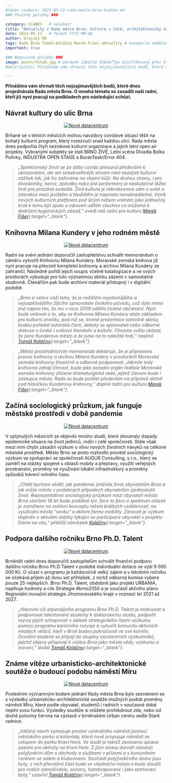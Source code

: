 ```yaml
---
#název souboru: 2021-05-12-rada-mesta-brna-kveten.md
### Povinné položky ###

category: CLANKY   # nešahat!
title: "Aktuality z Rady města Brna: kultura v létě, architektonický návrh podoby náměstí Míru, ale i studie městského prostředí v době pandemie"
date: 2021-05-12   # formát YYYY-MM-DD
author: Krajský MO
tags: Rada Brno Tomáš-Koláčný Marek-Fišer aktuality # kategorie odděleny mezerami, např. volby zemědělství životní-prostředí piráti (viz https://jihomoravsky.pirati.cz/tags/)
important: true

### Nepovinné položky ###
image: posts/foto0.jpg # obrázek ideálně 420x677px minifikovaný přes https://tinypng.com/
#description: Přinášíme vám shrnutí těch nejzajímavějších bodů, které dnes projednávala Rada města Brna. O mnohá témata se zasadili naši radní, kteří již nyní pracují na podkladech pro následující schůzi. 

---
```

**Přinášíme vám shrnutí těch nejzajímavějších bodů, které dnes projednávala Rada města Brna. O mnohá témata se zasadili naši radní, kteří již nyní pracují na podkladech pro následující schůzi.** 

## Návrat kultury do ulic Brna 
<div style="text-align:center"><a href="https://a.pirati.cz/jihomoravsky/img/posts/foto1.png" target="_blank">
<img src="https://a.pirati.cz/jihomoravsky/img/posts/foto1.png" alt="Nové datacentrum">
</a></div>

Brňané se v letních měsících mohou navzdory covidové situaci těšit na bohatý kulturní program, který rozezvučí snad každou ulici. Rada města dnes podpořila čtyři neziskové kulturní organizace a jejich letní open air projekty. Vybranými subjekty se stali BRNO ŽIVĚ, Letní scéna Divadla Bolka Polívky, INDUSTRA OPEN STAGE a BuranTeatr/Error 404. 

> *„Společenský život se za doby covidu přesunul především k obrazovkám, ale ani sebekvalitnější stream nám nezajistí kulturní zážitek tak, jak ho zažíváme na vlastní kůži. Na druhou stranu, i pro divadelníky, herce, zpěváky nebo jiné performery je neskutečně těžké hrát pro prázdná sedadla. Živá kultura je mikrokosmos sám o sobě a interakce mezi jevištěm a hledištěm je naprosto nenahraditelná. Vznik nových kulturních platforem pod širým nebem vnímám jako jedinečný krok k tomu být spolu a zároveň udělat všechno co můžeme k dodržení hygienických zásad,“ uvedl náš radní pro kulturu [Marek Fišer](https://jihomoravsky.pirati.cz/lide/marek-fiser/){:target="_blank"}.*
>

## Knihovna Milana Kundery v jeho rodném městě
<div style="text-align:center"><a href="https://a.pirati.cz/jihomoravsky/img/posts/foto2.png" target="_blank">
<img src="https://a.pirati.cz/jihomoravsky/img/posts/foto2.png" alt="Nové datacentrum">
</a></div>

Radní na svém jednání doporučili zastupitelstvu schválit memorandum o záměru vytvořit Knihovnu Milana Kundery. Moravské zemská knihova již nyní pracuje na převzetí kompletní knihovny a archivu Milana Kundery ze zahraničí. Následně pořídí jejich soupis včetně katalogizace a ve svých prostorách vybuduje pro tuto významnou sbírku zázemí v samostatné studovně. Čtenářům pak bude archivní materiál přístupný i v digitální podobě. 

> *„Brno si velice váží toho, že je rodištěm nejslavnějšího a nejúspěšnějšího žijícího spisovatele českého původu, což dalo mimo jiné najevo tím, že mu v roce 2009 udělilo čestné občanství. Nyní bude usilovat o to, aby se Knihovna Milana Kundery stala základem pro kulturní značku, pod níž se, kromě prezentace samotné sbírky, budou pořádat autorská čtení, debaty se spisovateli nebo odborné diskuse o české i světové literatuře a kultuře. Chceme světu ukázat, že jsme Kunderovo město a že jsme na to náležitě hrdí,“ nastínil [Tomáš Koláčny](https://jihomoravsky.pirati.cz/lide/tomas-kolacny/){:target="_blank"}.*
>

> *„Město prostřednictvím memoranda deklaruje, že je připraveno provoz knihovny a archivu Milana Kundery v prostorách Moravské zemské knihovny finančně a odborně podporovat. Jakmile tedy knihovna zahájí činnost, bude jako poradní orgán ředitele Moravské zemské knihovny zřízena dramaturgická rada, jejímž členem bude i zástupce města. Rada se bude podílet především na přípravě aktivit pod hlavičkou Kunderovy knihovny,” doplnil radní pro kulturu [Marek Fišer](https://jihomoravsky.pirati.cz/lide/marek-fiser/){:target="_blank"}.*
>

## Začíná sociologický průzkum, jak funguje městské prostředí  v době pandemie
<div style="text-align:center"><a href="https://a.pirati.cz/jihomoravsky/img/posts/foto3.png" target="_blank">
<img src="https://a.pirati.cz/jihomoravsky/img/posts/foto3.png" alt="Nové datacentrum">
</a></div>

V uplynulých měsících se objevilo mnoho studií, které zkoumaly dopady epidemické situace na život jedinců, rodin i celé společnosti. Stále však mezi nimi chybí zásadní výzkum o vlivu nových životních návyků na celkové městské prostředí. Město Brno se proto rozhodlo provést sociologický výzkum ve spolupráci se společností AUGUR Consulting, s.r.o., který se zaměří na otázky spojené s oblastí mobily a přepravy, využití veřejných prostranství, proměny ve využívání lokální infrastruktury a proměny způsobů trávení volného času. 

> *„Chtěli bychom vědět, jak pandemie změnila život obyvatelům Brna a jak může město v podobných případech obyvatelům zjednodušit život. Reprezentativní sociologický průzkum mezi obyvateli města Brna staršími 18 let bude probíhat tzv. face to face a spektrum otázek je zaměřeno na ověření konceptu města krátkých vzdáleností, na využívání města “venku“ a aktivní formy mobility. Zároveň je výzkum doplněn o aktuální otázky týkající se participace obyvatel v projektu Dáme na vás,“ přiblížil náměstek [Koláčny](https://jihomoravsky.pirati.cz/lide/tomas-kolacny/){:target="_blank"}.*
>

## Podpora dalšího ročníku Brno Ph.D. Talent 
<div style="text-align:center"><a href="https://a.pirati.cz/jihomoravsky/img/posts/foto4.png" target="_blank">
<img src="https://a.pirati.cz/jihomoravsky/img/posts/foto4.png" alt="Nové datacentrum">
</a></div>

Brněnští radní dnes doporučili zastupitelům schválit finanční podporu dalšího ročníku Brno Ph.D Talent v podobě individuální dotace ve výši 9 000 000 Kč. O účast v programu je každoročně velký zájem a v letošním ročníku se očekává příjem až dvou set přihlášek, z nichž odborná komise vybere pouze 25 nejlepších. Brno Ph.D. Talent, obdobně jako  projekt URBANIA, naplňuje hodnoty a cíle Strategie #brno2050 a je součástí akčního plánu Regionální inovační strategie Jihomoravského kraje v rozmezí let 2021 až 2027. 

> *„Hlavními cíli stipendijního programu Brno Ph.D. Talent je motivovat a podporovat talentované studenty k doktorskému studiu, podpořit rozvoj jejich schopností v oblasti strategického řízení výzkumu pomocí programu kariérního rozvoje a vytvořit komunitu aktivních mladých vědců, kteří v Brně budou pokračovat ve své kariéře. Ocenění studenti se připojí do skupiny excelentních výzkumníků, jejichž objevy přispívají k vizitce Brna jako města vědy, výzkumu a inovací,” dodal [Tomáš Koláčny](https://jihomoravsky.pirati.cz/lide/tomas-kolacny/){:target="_blank"}.*
>

## Známe vítěze urbanisticko-architektonické soutěže o budoucí podobu náměstí Míru 
<div style="text-align:center"><a href="https://a.pirati.cz/jihomoravsky/img/posts/foto5.png" target="_blank">
<img src="https://a.pirati.cz/jihomoravsky/img/posts/foto5.png" alt="Nové datacentrum">
</a></div>

Posledním významným bodem jednání Rady města Brna bylo seznámení se s výsledky urbanisticko-architektonické soutěže možných podob proměny náměstí Míru, které podle obyvatel, studentů i radních v současné době neplní svou funkci. Výsledky soutěže si můžete prohlédnout zde, nebo od druhé poloviny června na výstavě v brněnském Urban centru vedle Staré radnice.

> *„Vítězný návrh vymezuje prostor centrálního náměstí pomocí městského parku a kolonády, která nově propojuje náměstí se vstupem do parku Kraví Hora. Ve studii je taktéž zanesena úprava zázemí pro aktivity na Kraví Hoře. Z jižní strany dotváří náměstí polyfunkční dům s obchody a službami v přízemí a s komunitním centrem se sálem a klubovnami. Součástí polyfunkčního domu jsou byty, z nich převážná část bude ve vlastnictví města a bude sloužit pro rodiče samoživitele, seniory, handicapované i jako startovací byty,“ uzavřel [Tomáš Koláčny](https://jihomoravsky.pirati.cz/lide/tomas-kolacny/){:target="_blank"}.*
>

